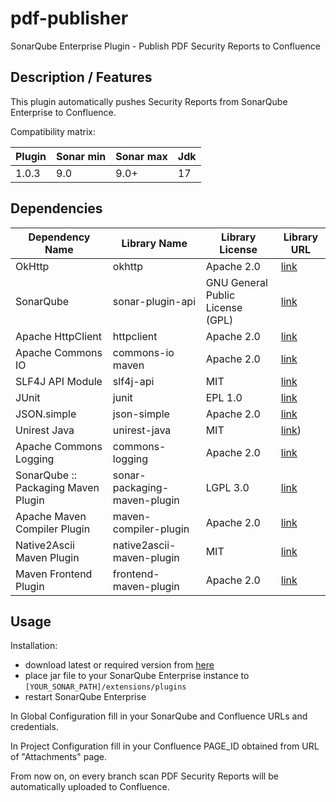 # pdf-publisher
SonarQube Enterprise Plugin - Publish PDF Security Reports to Confluence

## Description / Features

This plugin automatically pushes Security Reports from SonarQube Enterprise to Confluence.

Compatibility matrix:

| Plugin | Sonar min | Sonar max | Jdk |
|--------|-----------|-----------|-----|
| 1.0.3  | 9.0       | 9.0+      | 17  |

## Dependencies

| Dependency Name | Library Name | Library License | Library URL |
|-----------------|--------------|-----------------|--------------|
| OkHttp	| okhttp | Apache 2.0 | [link](https://mvnrepository.com/artifact/com.squareup.okhttp3/okhttp) |
| SonarQube | sonar-plugin-api | GNU General Public License (GPL) | [link](https://mvnrepository.com/artifact/org.sonarsource.sonarqube/sonar-plugin-api) |
| Apache HttpClient | httpclient | Apache 2.0 | [link](https://mvnrepository.com/artifact/org.apache.httpcomponents/httpclient) | 
| Apache Commons IO | commons-io maven | Apache 2.0 | [link](https://mvnrepository.com/artifact/commons-io/commons-io) |
| SLF4J API Module | slf4j-api | MIT | [link](https://mvnrepository.com/artifact/org.slf4j/slf4j-api) |
| JUnit | junit | EPL 1.0 | [link](https://mvnrepository.com/artifact/junit/junit) |
| JSON.simple | json-simple | Apache 2.0 | [link](https://mvnrepository.com/artifact/com.googlecode.json-simple/json-simple) |
| Unirest Java | unirest-java | MIT | [link](https://mvnrepository.com/artifact/com.mashape.unirest/unirest-java)) |
| Apache Commons Logging | commons-logging | Apache 2.0 | [link](https://mvnrepository.com/artifact/commons-logging/commons-logging) |
| SonarQube :: Packaging Maven Plugin | sonar-packaging-maven-plugin | LGPL 3.0 | [link](https://mvnrepository.com/artifact/org.sonarsource.sonar-packaging-maven-plugin/sonar-packaging-maven-plugin) |
| Apache Maven Compiler Plugin | maven-compiler-plugin | Apache 2.0 | [link](https://mvnrepository.com/artifact/org.apache.maven.plugins/maven-compiler-plugin) |
| Native2Ascii Maven Plugin | native2ascii-maven-plugin | MIT | [link](https://mvnrepository.com/artifact/org.codehaus.mojo/native2ascii-maven-plugin) |
| Maven Frontend Plugin | frontend-maven-plugin | Apache 2.0 | [link](https://mvnrepository.com/artifact/com.github.eirslett/frontend-maven-plugin) | 



## Usage

Installation:
- download latest or required version from [here](https://github.com/linuxpolska/pdf-publisher/releases)
- place jar file to your SonarQube Enterprise instance to ```[YOUR_SONAR_PATH]/extensions/plugins```
- restart SonarQube Enterprise

In Global Configuration fill in your SonarQube and Confluence URLs and credentials.

In Project Configuration fill in your Confluence PAGE_ID obtained from URL of "Attachments" page.

From now on, on every branch scan PDF Security Reports will be automatically uploaded to Confluence.
